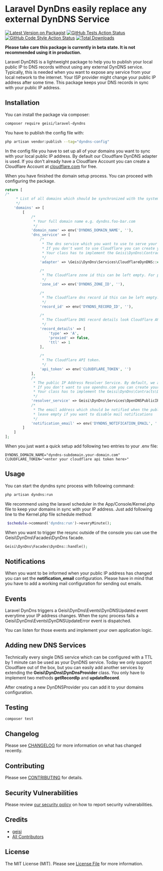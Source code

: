 # Laravel DynDns easily replace any external DynDNS Service

[![Latest Version on Packagist](https://img.shields.io/packagist/v/geisi/laravel-dyndns.svg?style=flat-square)](https://packagist.org/packages/geisi/laravel-dyndns)
[![GitHub Tests Action Status](https://img.shields.io/github/workflow/status/geisi/laravel-dyndns/run-tests?label=tests)](https://github.com/geisi/laravel-dyndns/actions?query=workflow%3Arun-tests+branch%3Amain)
[![GitHub Code Style Action Status](https://img.shields.io/github/workflow/status/geisi/laravel-dyndns/Check%20&%20fix%20styling?label=code%20style)](https://github.com/geisi/laravel-dyndns/actions?query=workflow%3A"Check+%26+fix+styling"+branch%3Amain)
[![Total Downloads](https://img.shields.io/packagist/dt/geisi/laravel-dyndns.svg?style=flat-square)](https://packagist.org/packages/geisi/laravel-dyndns)

**Please take care this package is currently in beta state. It is not recommended using it in production.**

Laravel DynDNS is a lightweight package to help you to publish your local public IP to DNS records without using any external DynDNS service.
Typically, this is needed when you want to expose any service from your local network to the internet. 
Your ISP provider might change your public IP address after some time. This package keeps your DNS records in sync with your public IP address.

## Installation

You can install the package via composer:

```bash
composer require geisi/laravel-dyndns
```

You have to publish the config file with:

```bash
php artisan vendor:publish --tag="dyndns-config"
```

In the config file you have to set up all of your domains you want to sync with your local public IP address. By default
our Cloudflare DynDNS adapter is used. If you don't already have a Cloudflare Account you can create a Cloudflare
Account at [cloudflare.com](https://www.cloudflare.com/) for free.

When you have finished the domain setup process. You can proceed with configuring the package.

```php
return [
/*
     * List of all domains which should be synchronized with the systems public IP address
     */
    'domains' => [
        [
            /*
             * Your full domain name e.g. dyndns.foo-bar.com
             */
            'domain_name' => env('DYNDNS_DOMAIN_NAME', ''),
            'dns_service' => [
                /*
                 * The dns service which you want to use to serve your Dns records. By default, this package runs with the Cloudflare Dns service.
                 * If you don't want to use Cloudflare you can create your own implementation.
                 * Your class has to implement the Geisi\DynDns\Contracts\HandlesDynDnsRecords interface.
                 */
                'adapter' => \Geisi\DynDns\Services\CloudflareDynDNS::class,

                /*
                 * The Cloudflare zone id this can be left empty. For performance reasons it is recommended to configure a zone id.
                 */
                'zone_id' => env('DYNDNS_ZONE_ID', ''),

                /*
                 * The Cloudflare dns record id this can be left empty. For performance reasons it is recommended to configure a dns record id.
                 */
                'record_id' => env('DYNDNS_RECORD_ID', ''),

                /*
                 * The Cloudflare DNS record details look Cloudflare API documentation for reference.
                 */
                'record_details' => [
                    'type' => 'A',
                    'proxied' => false,
                    'ttl' => 1
                ],

                /*
                 * The Cloudflare API token.
                 */
                'api_token' => env('CLOUDFLARE_TOKEN', '')
            ],
            /*
             * The public IP Address Resolver Service. By default, we are using the opendns.com resolver to query the current public IP address.
             * If you don't want to use opendns.com you can create your own implementation.
             * Your class has to implement the Geisi\DynDns\Contracts\DiscoversIpAddress interface.
             */
            'resolver_service' => Geisi\DynDns\Services\OpenDNSPublicIPResolver::class,
            /*
             * The email address which should be notified when the public IP address changes
             * leave empty if you want to disable mail notifications
             */
            'notification_email' => env('DYNDNS_NOTIFICATION_EMAIL', '')
        ]
    ]
];
```

When you just want a quick setup add following two entries to your .env file:

```
DYNDNS_DOMAIN_NAME="dyndns-subdomain.your-domain.com"
CLOUDFLARE_TOKEN="<enter your cloudflare api token here>"
```

## Usage

You can start the dyndns sync process with following command:
```bash
php artisan dyndns:run
```

We recommend using the laravel scheduler in the App/Console/Kernel.php file to keep your domains in sync with your IP address.
Just add following line to the Kernel.php file schedule method:

````PHP
 $schedule->command('dyndns:run')->everyMinute();
````

When you want to trigger the resync outside of the console you can use the Geisi\DynDns\Facades\DynDns facade.

```PHP
Geisi\DynDns\Facades\DynDns::handle();
```

## Notifications

When you want to be informed when your public IP address has changed you can set the **notification_email** configuration.
Please have in mind that you have to add a working mail configuration for sending out emails.

## Events

Laravel DynDns triggers a Geisi\DynDns\Events\DynDNSUpdated event everytime your IP address changes. 
When the sync process fails a Geisi\DynDns\Events\DynDNSUpdateError event is dispatched.

You can listen for those events and implement your own application logic.

## Adding new DNS Services

Technically every single DNS service which can be configured with a TTL by 1 minute can be used as your DynDNS service.
Today we only support Cloudflare out of the box, but you can easily add another services by extending the **Geisi\DynDns\DynDnsProvider** class. 
You only have to implement two methods **getRecordIp** and **updateRecord**.

After creating a new DynDNSProvider you can add it to your domains configuration.


## Testing

```bash
composer test
```

## Changelog

Please see [CHANGELOG](CHANGELOG.md) for more information on what has changed recently.

## Contributing

Please see [CONTRIBUTING](.github/CONTRIBUTING.md) for details.

## Security Vulnerabilities

Please review [our security policy](../../security/policy) on how to report security vulnerabilities.

## Credits

- [geisi](https://github.com/geisi)
- [All Contributors](../../contributors)

## License

The MIT License (MIT). Please see [License File](LICENSE.md) for more information.
